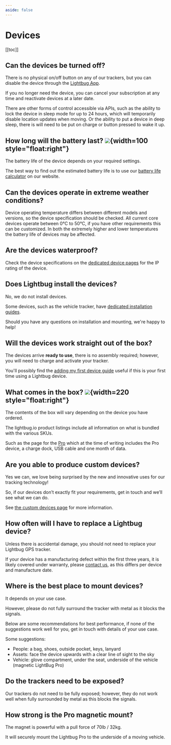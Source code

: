 ```yaml
---
aside: false
---
```

# Devices

[[toc]]

## Can the devices be turned off?

There is no physical on/off button on any of our trackers, but you can disable the device through the [Lightbug App](/apps/cloud/).

If you no longer need the device, you can cancel your subscription at any time and reactivate devices at a later date.

There are other forms of control accessible via APIs, such as the ability to lock the device in sleep mode for up to 24 hours, which will temporarily disable location updates when moving. Or the ability to put a device in deep sleep, there is will need to be put on charge or button pressed to wake it up.

## How long will the battery last? ![](https://upload.r2.lb.chasm.cloud/2025/10/imgur/107HL9y.png){width=100 style="float:right"}

The battery life of the device depends on your required settings.

The best way to find out the estimated battery life is to use our [battery life calculator](https://lightbug.io/) on our website.

## Can the devices operate in extreme weather conditions?

Device operating temperature differs between different models and versions, so the device specification should be checked.
All current core devices operate between 0°C to 50°C, if you have other requirements this can be customized.
In both the extremely higher and lower temperatures the battery life of devices may be affected.

## Are the devices waterproof?

Check the device specifications on the [dedicated device pages](/devices) for the IP rating of the device.

## Does Lightbug install the devices?

No, we do not install devices.

Some devices, such as the vehicle tracker, have [dedicated installation guides](/devices/vehicle/installation).

Should you have any questions on installation and mounting, we're happy to help!

## Will the devices work straight out of the box?

The devices arrive **ready to use**, there is no assembly required; however, you will need to charge and activate your tracker.

You'll possibly find the [adding my first device guide](/guides/adding-your-first-device) useful if this is your first time using a Lightbug device.

## What comes in the box? ![](https://upload.r2.lb.chasm.cloud/2025/10/imgur/CaCDdWV.png){width=220 style="float:right"}

The contents of the box will vary depending on the device you have ordered.

The lightbug.io product listings include all information on what is bundled with the various SKUs.

Such as the page for the [Pro](https://lightbug.io/product/lb-dev-pr2/) which at the time of writing includes the Pro device, a charge dock, USB cable and one month of data.

## Are you able to produce custom devices?

Yes we can, we love being surprised by the new and innovative uses for our tracking technology!

So, if our devices don’t exactly fit your requirements, get in touch and we’ll see what we can do.

See [the custom devices page](/devices/custom) for more information.

## How often will I have to replace a Lightbug device?

Unless there is accidental damage, you should not need to replace your Lightbug GPS tracker.

If your device has a manufacturing defect within the first three years, it is likely covered under warranty, please [contact us](https://lightbug.io/contact/), as this differs per device and manufacture date.

## Where is the best place to mount devices?

It depends on your use case.

However, please do not fully surround the tracker with metal as it blocks the signals.

Below are some recommendations for best performance, if none of the suggestions work well for you, get in touch with details of your use case.

Some suggestions:
 - People: a bag, shoes, outside pocket, keys, lanyard
 - Assets: face the device upwards with a clear line of sight to the sky
 - Vehicle: glove compartment, under the seat, underside of the vehicle (magnetic LightBug Pro)

## Do the trackers need to be exposed?

Our trackers do not need to be fully exposed; however, they do not work well when fully surrounded by metal as this blocks the signals.

## How strong is the Pro magnetic mount?

The magnet is powerful with a pull force of 70lb / 32kg.

It will securely mount the Lightbug Pro to the underside of a moving vehicle.
